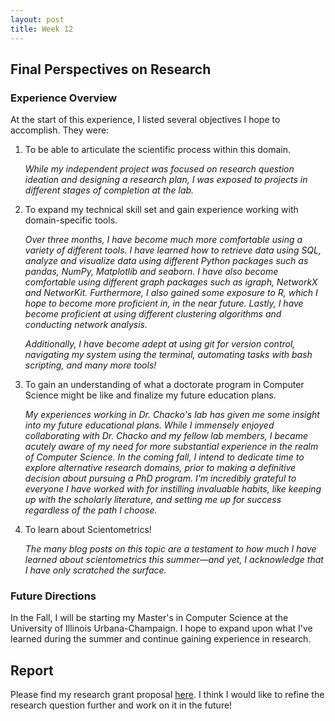```yaml
---
layout: post
title: Week 12
---
```


## Final Perspectives on Research

### Experience Overview

At the start of this experience, I listed several objectives I hope to accomplish. They were: 

1. To be able to articulate the scientific process within this domain. 
	
	*While my independent project was focused on research question ideation and designing a research plan, I was exposed to projects in different stages of completion at the lab.*

2. To expand my technical skill set and gain experience working with domain-specific tools.

	 *Over three months, I have become much more comfortable using a variety of different tools. I have learned how to retrieve data using SQL, analyze and visualize data using different Python packages such as pandas, NumPy, Matplotlib and seaborn. I have also become comfortable using different graph packages such as igraph, NetworkX and NetworKit. Furthermore, I also gained some exposure to R, which I hope to become more proficient in, in the near future. Lastly, I have become proficient at using different clustering algorithms and conducting network analysis.* 
	 
	 *Additionally, I have become adept at using git for version control, navigating my system using the terminal, automating tasks with bash scripting, and many more tools!*

3. To gain an understanding of what a doctorate program in Computer Science might be like and finalize my future education plans.

	 *My experiences working in Dr. Chacko's lab has given me some insight into my future educational plans. While I immensely enjoyed collaborating with Dr. Chacko and my fellow lab members, I became acutely aware of my need for more substantial experience in the realm of Computer Science. In the coming fall, I intend to dedicate time to explore alternative research domains, prior to making a definitive decision about pursuing a PhD program. I'm incredibly grateful to everyone I have worked with for instilling invaluable habits, like keeping up with the scholarly literature, and setting me up for success regardless of the path I choose.*

4. To learn about Scientometrics!
	
	*The many blog posts on this topic are a testament to how much I have learned about scientometrics this summer—and yet, I acknowledge that I have only scratched the surface.*

### Future Directions

In the Fall, I will be starting my Master's in Computer Science at the University of Illinois Urbana-Champaign. I hope to expand upon what I've learned during the summer and continue gaining experience in research. 

## Report

Please find my research grant proposal [here](../files/ResearchProposal_Final.pdf). I think I would like to refine the research question further and work on it in the future!





